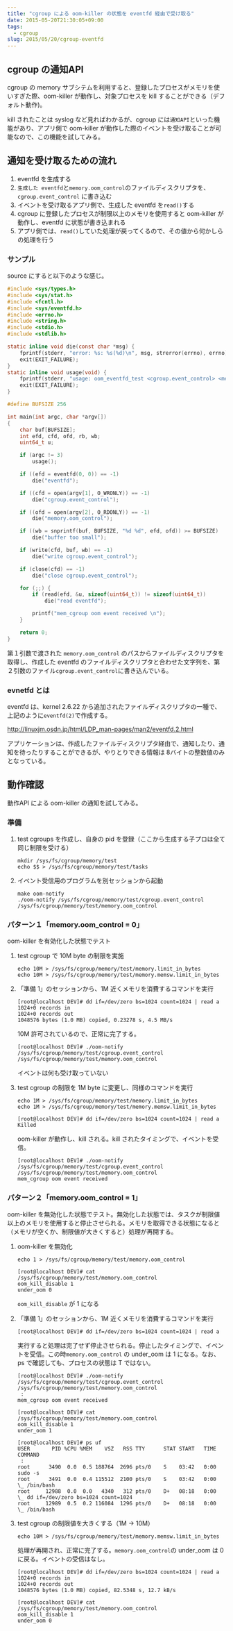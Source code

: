 ```yaml
---
title: "cgroup による oom-killer の状態を eventfd 経由で受け取る"
date: 2015-05-20T21:30:05+09:00
tags:
  - cgroup
slug: 2015/05/20/cgroup-eventfd
---
```


cgroup の通知API
----------------------------------------------------------------------
cgroup の memory サブシテムを利用すると、登録したプロセスがメモリを使いすぎた際、oom-killer が動作し、対象プロセスを kill することができる（デフォルト動作)。

kill されたことは syslog など見ればわかるが、cgroup には`通知API`といった機能があり、アプリ側で oom-killer が動作した際のイベントを受け取ることが可能なので、この機能を試してみる。

<!--more-->


通知を受け取るための流れ
----------------------------------------------------------------------
1. eventfd を生成する
1. `生成した eventfd`と`memory.oom_control`のファイルディスクリプタを、`cgroup.event_control` に書き込む
1. イベントを受け取るアプリ側で、生成した eventfd を`read()`する
1. cgroup に登録したプロセスが制限以上のメモリを使用すると oom-killer が動作し、eventfd に状態が書き込まれる
1. アプリ側では、`read()`していた処理が戻ってくるので、その値から何かしらの処理を行う

### サンプル
source にすると以下のような感じ。

```c
#include <sys/types.h>
#include <sys/stat.h>
#include <fcntl.h>
#include <sys/eventfd.h>
#include <errno.h>
#include <string.h>
#include <stdio.h>
#include <stdlib.h>

static inline void die(const char *msg) {
    fprintf(stderr, "error: %s: %s(%d)\n", msg, strerror(errno), errno);
    exit(EXIT_FAILURE);
}
static inline void usage(void) {
    fprintf(stderr, "usage: oom_eventfd_test <cgroup.event_control> <memory.oom_control>\n");
    exit(EXIT_FAILURE);
}

#define BUFSIZE 256

int main(int argc, char *argv[])
{
    char buf[BUFSIZE];
    int efd, cfd, ofd, rb, wb;
    uint64_t u;

    if (argc != 3)
        usage();

    if ((efd = eventfd(0, 0)) == -1)
        die("eventfd");

    if ((cfd = open(argv[1], O_WRONLY)) == -1)
        die("cgroup.event_control");

    if ((ofd = open(argv[2], O_RDONLY)) == -1)
        die("memory.oom_control");

    if ((wb = snprintf(buf, BUFSIZE, "%d %d", efd, ofd)) >= BUFSIZE)
        die("buffer too small");

    if (write(cfd, buf, wb) == -1)
        die("write cgroup.event_control");

    if (close(cfd) == -1)
        die("close cgroup.event_control");

    for (;;) {
        if (read(efd, &u, sizeof(uint64_t)) != sizeof(uint64_t))
            die("read eventfd");

        printf("mem_cgroup oom event received \n");
    }

    return 0;
}
```
第１引数で渡された `memory.oom_control` のパスからファイルディスクリプタを取得し、作成した eventfd  のファイルディスクリプタと合わせた文字列を、第２引数のファイル`cgroup.event_control`に書き込んでいる。


### evnetfd とは
eventfd は、kernel 2.6.22 から追加されたファイルディスクリプタの一種で、上記のように`eventfd(2)`で作成する。

http://linuxjm.osdn.jp/html/LDP_man-pages/man2/eventfd.2.html

アプリケーションは、作成したファイルディスクリプタ経由で、通知したり、通知を待ったりすることができるが、やりとりできる情報は 8バイトの整数値のみとなっている。


動作確認
----------------------------------------------------------------------
動作API による oom-killer の通知を試してみる。

### 準備

1. test cgroups を作成し、自身の pid を登録（ここから生成する子プロは全て同じ制限を受ける）

    ```
    mkdir /sys/fs/cgroup/memory/test
    echo $$ > /sys/fs/cgroup/memory/test/tasks
    ```

1. イベント受信用のプログラムを別セッションから起動

    ```
    make oom-notify
    ./oom-notify /sys/fs/cgroup/memory/test/cgroup.event_control /sys/fs/cgroup/memory/test/memory.oom_control
    ```

### パターン１「memory.oom_control = 0」
oom-killer を有効化した状態でテスト

1. test cgroup で 10M byte の制限を実施

    ```
    echo 10M > /sys/fs/cgroup/memory/test/memory.limit_in_bytes
    echo 10M > /sys/fs/cgroup/memory/test/memory.memsw.limit_in_bytes
    ```

1. 「準備 1」のセッションから、1M 近くメモリを消費するコマンドを実行

    ```
    [root@localhost DEV]# dd if=/dev/zero bs=1024 count=1024 | read a
    1024+0 records in
    1024+0 records out
    1048576 bytes (1.0 MB) copied, 0.23278 s, 4.5 MB/s
    ```
    10M 許可されているので、正常に完了する。
    ```
    [root@localhost DEV]# ./oom-notify /sys/fs/cgroup/memory/test/cgroup.event_control /sys/fs/cgroup/memory/test/memory.oom_control
    ```
    イベントは何も受け取っていない

1. test cgroup の制限を 1M byte に変更し、同様のコマンドを実行    

    ```
    echo 1M > /sys/fs/cgroup/memory/test/memory.limit_in_bytes
    echo 1M > /sys/fs/cgroup/memory/test/memory.memsw.limit_in_bytes
    ```
    ```
    [root@localhost DEV]# dd if=/dev/zero bs=1024 count=1024 | read a
    Killed
    ```
    oom-killer が動作し、kill される。kill されたタイミングで、イベントを受信。
    ```
    [root@localhost DEV]# ./oom-notify /sys/fs/cgroup/memory/test/cgroup.event_control /sys/fs/cgroup/memory/test/memory.oom_control
    mem_cgroup oom event received
    ```

### パターン２「memory.oom_control = 1」
oom-killer を無効化した状態でテスト。無効化した状態では、タスクが制限値以上のメモリを使用すると停止させられる。メモリを取得できる状態になると（メモリが空くか、制限値が大きくすると）処理が再開する。

1. oom-killer を無効化

    ```
    echo 1 > /sys/fs/cgroup/memory/test/memory.oom_control
    ```
    ```
    [root@localhost DEV]# cat /sys/fs/cgroup/memory/test/memory.oom_control
    oom_kill_disable 1
    under_oom 0
    ```
    `oom_kill_disable` が 1 になる

1. 「準備 1」のセッションから、1M 近くメモリを消費するコマンドを実行

    ```
    [root@localhost DEV]# dd if=/dev/zero bs=1024 count=1024 | read a
    
    ```
    実行すると処理は完了せず停止させられる。停止したタイミングで、イベントを受信。この時`memory.oom_control` の under_oom は 1 になる。なお、ps で確認しても、プロセスの状態は T ではない。
    ```
    [root@localhost DEV]# ./oom-notify /sys/fs/cgroup/memory/test/cgroup.event_control /sys/fs/cgroup/memory/test/memory.oom_control
     :
    mem_cgroup oom event received
    ```
    ```
    [root@localhost DEV]# cat /sys/fs/cgroup/memory/test/memory.oom_control
    oom_kill_disable 1
    under_oom 1
    ```
    ```
    [root@localhost DEV]# ps uf
    USER       PID %CPU %MEM    VSZ   RSS TTY      STAT START   TIME COMMAND
     :
    root      3490  0.0  0.5 188764  2696 pts/0    S    03:42   0:00 sudo -s
    root      3491  0.0  0.4 115512  2100 pts/0    S    03:42   0:00  \_ /bin/bash
    root     12988  0.0  0.0   4340   312 pts/0    D+   08:18   0:00      \_ dd if=/dev/zero bs=1024 count=1024
    root     12989  0.5  0.2 116084  1296 pts/0    D+   08:18   0:00      \_ /bin/bash
    ```

1. test cgroup の制限値を大きくする（1M -> 10M）

    ```
    echo 10M > /sys/fs/cgroup/memory/test/memory.memsw.limit_in_bytes
    ```

    処理が再開され、正常に完了する。`memory.oom_control`の under_oom は 0 に戻る。イベントの受信はなし。
    ```
    [root@localhost DEV]# dd if=/dev/zero bs=1024 count=1024 | read a
    1024+0 records in
    1024+0 records out
    1048576 bytes (1.0 MB) copied, 82.5348 s, 12.7 kB/s
    ```
    ```
    [root@localhost DEV]# cat /sys/fs/cgroup/memory/test/memory.oom_control
    oom_kill_disable 1
    under_oom 0
    ```
